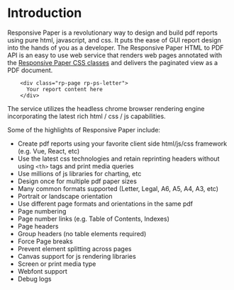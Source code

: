 # Introduction

Responsive Paper is a revolutionary way to design and build pdf reports using pure html, javascript, and css. It puts the ease of GUI report design into the hands of you as a developer. The Responsive Paper HTML to PDF API is an easy to use web service that renders web pages annotated with the [Responsive Paper CSS classes](css-reference?id=css-reference) and delivers the paginated view as a PDF document.

```
    <div class="rp-page rp-ps-letter">
      Your report content here
    </div>

```

The service utilizes the headless chrome browser rendering engine incorporating the latest rich html / css / js capabilities.

Some of the highlights of Responsive Paper include:

* Create pdf reports using your favorite client side html/js/css framework (e.g. Vue, React, etc)
* Use the latest css technologies and retain reprinting headers without using `<th>` tags and print media queries
* Use millions of js libraries for charting, etc
* Design once for multiple pdf paper sizes
* Many common formats supported (Letter, Legal, A6, A5, A4, A3, etc)
* Portrait or landscape orientation
* Use different page formats and orientations in the same pdf
* Page numbering
* Page number links (e.g. Table of Contents, Indexes)
* Page headers
* Group headers (no table elements required)
* Force Page breaks
* Prevent element splitting across pages
* Canvas support for js rendering libraries
* Screen or print media type
* Webfont support
* Debug logs
